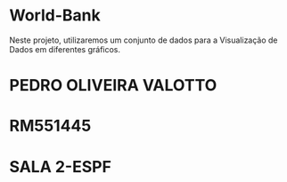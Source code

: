 # World-Bank
Neste projeto, utilizaremos um conjunto de dados para a Visualização de Dados em diferentes gráficos.
# PEDRO OLIVEIRA VALOTTO
# RM551445
# SALA 2-ESPF

